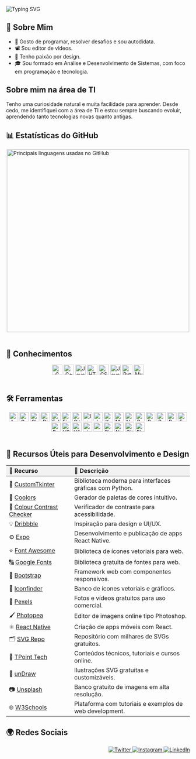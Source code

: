 ![Typing SVG](https://readme-typing-svg.demolab.com?font=Fira+Code&size=28&pause=1000&color=FFFFFF&center=true&vCenter=true&width=600&lines=%F0%9F%A4%9E!+Eu+sou+Márcio,+seja+bem-vindo.)

## 📌 Sobre Mim
<ul>
  <li>🧩 Gosto de programar, resolver desafios e sou autodidata.</li>
  <li>📽️ Sou editor de vídeos.</li>
  <li>🎨 Tenho paixão por design.</li>
  <li>🎓 Sou formado em Análise e Desenvolvimento de Sistemas, com foco em programação e tecnologia.</li>
</ul>

## Sobre mim na área de TI
<p>Tenho uma curiosidade natural e muita facilidade para aprender. Desde cedo, me identifiquei com a área de TI e estou sempre buscando evoluir, aprendendo tanto tecnologias novas quanto antigas.</p>

## 📊 Estatísticas do GitHub
<div style="display: flex; flex-wrap: wrap; justify-content: center; gap: 10px;">
  <a href="https://beacons.ai/ma4c89" target="_blank" rel="noopener noreferrer">
   <img src="https://github-readme-stats.vercel.app/api/top-langs/?username=ma4c89&hide_border=true&layout=compact" alt="Principais linguagens usadas no GitHub" style="max-width: 700; width: 500;" />
  </a>
</div>

<br>

## 🧠 Conhecimentos
<div align="center">
  <img alt="C" height="28" src="https://img.shields.io/badge/C-00599C?style=for-the-badge&logo=c&logoColor=white" />
  <img alt="C++" height="28" src="https://img.shields.io/badge/C++-00599C?style=for-the-badge&logo=c%2B%2B&logoColor=white" />
  <img alt="Java" height="28" src="https://img.shields.io/badge/Java-007396?style=for-the-badge&logo=java&logoColor=white" />
  <img alt="HTML5" height="28" src="https://img.shields.io/badge/HTML5-E34F26?style=for-the-badge&logo=html5&logoColor=white" />
  <img alt="CSS3" height="28" src="https://img.shields.io/badge/CSS3-1572B6?style=for-the-badge&logo=css3&logoColor=white" />
  <img alt="JavaScript" height="28" src="https://img.shields.io/badge/JavaScript-F7DF1E?style=for-the-badge&logo=javascript&logoColor=black" />
  <img alt="Python" height="28" src="https://img.shields.io/badge/Python-3776AB?style=for-the-badge&logo=python&logoColor=white" />
  <img alt="MySQL" height="28" src="https://img.shields.io/badge/MySQL-4479A1?style=for-the-badge&logo=mysql&logoColor=white" />
</div>

<br>

## 🛠️ Ferramentas

<div align="center">
  <img alt="Android Studio" height="25" src="https://img.shields.io/badge/Android_Studio-3DDC84?style=for-the-badge&logo=android-studio&logoColor=white" />
  <img alt="Canva" height="25" src="https://img.shields.io/badge/Canva-00C4CC?style=for-the-badge&logo=canva&logoColor=white" />
  <img alt="CLion" height="25" src="https://img.shields.io/badge/CLion-000000?style=for-the-badge&logo=clion&logoColor=white" />
  <img alt="Django" height="25" src="https://img.shields.io/badge/Django-092E20?style=for-the-badge&logo=django&logoColor=white" />
  <img alt="Eclipse" height="25" src="https://img.shields.io/badge/Eclipse-2C2255?style=for-the-badge&logo=eclipse&logoColor=white" />
  <img alt="Figma" height="25" src="https://img.shields.io/badge/Figma-F24E1E?style=for-the-badge&logo=figma&logoColor=white" />
  <img alt="Git" height="25" src="https://img.shields.io/badge/Git-F05032?style=for-the-badge&logo=git&logoColor=white" />
  <img alt="IntelliJ IDEA" height="25" src="https://img.shields.io/badge/IntelliJ_IDEA-000000?style=for-the-badge&logo=intellij-idea&logoColor=white" />
  <img alt="Jupyter" height="25" src="https://img.shields.io/badge/Jupyter-F37626?style=for-the-badge&logo=jupyter&logoColor=white" />
  <img alt="Kotlin" height="25" src="https://img.shields.io/badge/Kotlin-0095D5?style=for-the-badge&logo=kotlin&logoColor=white" />
  <img alt="MySQL" height="25" src="https://img.shields.io/badge/MySQL-4479A1?style=for-the-badge&logo=mysql&logoColor=white" />
  <img alt="Node.js" height="25" src="https://img.shields.io/badge/Node.js-339933?style=for-the-badge&logo=node.js&logoColor=white" />
  <img alt="PowerShell" height="25" src="https://img.shields.io/badge/PowerShell-012456?style=for-the-badge&logo=powershell&logoColor=white" />
  <img alt="PyCharm" height="25" src="https://img.shields.io/badge/PyCharm-000000?style=for-the-badge&logo=pycharm&logoColor=white" />
  <img alt="React" height="25" src="https://img.shields.io/badge/React-61DAFB?style=for-the-badge&logo=react&logoColor=black" />
  <img alt="React Native" height="25" src="https://img.shields.io/badge/React_Native-20232A?style=for-the-badge&logo=react&logoColor=61DAFB" />
  <img alt="Expo" height="25" src="https://img.shields.io/badge/Expo-000020?style=for-the-badge&logo=expo&logoColor=white" />
  <img alt="Replit" height="25" src="https://img.shields.io/badge/Replit-2F2F2F?style=for-the-badge&logo=replit&logoColor=white" />
  <img alt="VS Code" height="25" src="https://img.shields.io/badge/VS_Code-007ACC?style=for-the-badge&logo=visual-studio-code&logoColor=white" />
  <img alt="Windows 11" height="25" src="https://img.shields.io/badge/Windows_11-0078D6?style=for-the-badge&logo=windows&logoColor=white" />
  <img alt="pip" height="25" src="https://img.shields.io/badge/pip-3776AB?style=for-the-badge&logo=python&logoColor=white" />
  <img alt="npm" height="25" src="https://img.shields.io/badge/npm-CB3837?style=for-the-badge&logo=npm&logoColor=white" />
  <img alt="Pinterest" height="25" src="https://img.shields.io/badge/Pinterest-BD081C?style=for-the-badge&logo=pinterest&logoColor=white" />
  <img alt="Notion" height="25" src="https://img.shields.io/badge/Notion-000000?style=for-the-badge&logo=notion&logoColor=white" />
  <img alt="GitHub Desktop" height="25" src="https://img.shields.io/badge/GitHub_Desktop-FF69B4?style=for-the-badge&logo=github&logoColor=white" />
  <img alt="Flask" height="25" src="https://img.shields.io/badge/Flask-000000?style=for-the-badge&logo=flask&logoColor=white" />
</div>

<br>

## 🔧 Recursos Úteis para Desenvolvimento e Design
<table align="center" width="100%" border="0" cellspacing="0" cellpadding="6">
  <thead>
    <tr style="background-color: #f2f2f2;">
      <th align="left">🔗 Recurso</th>
      <th align="left">📝 Descrição</th>
    </tr>
  </thead>
  <tbody>
    <tr>
      <td>📄 <a href="https://customtkinter.tomschimansky.com/" target="_blank">CustomTkinter</a></td>
      <td>Biblioteca moderna para interfaces gráficas com Python.</td>
    </tr>
    <tr>
      <td>🎨 <a href="https://coolors.co/" target="_blank">Coolors</a></td>
      <td>Gerador de paletas de cores intuitivo.</td>
    </tr>
    <tr>
      <td>🧪 <a href="https://www.color-blindness.com/color-name-hue/" target="_blank">Colour Contrast Checker</a></td>
      <td>Verificador de contraste para acessibilidade.</td>
    </tr>
    <tr>
      <td>💡 <a href="https://dribbble.com/" target="_blank">Dribbble</a></td>
      <td>Inspiração para design e UI/UX.</td>
    </tr>
    <tr>
      <td>⚙️ <a href="https://expo.dev/" target="_blank">Expo</a></td>
      <td>Desenvolvimento e publicação de apps React Native.</td>
    </tr>
    <tr>
      <td>⭐ <a href="https://fontawesome.com/" target="_blank">Font Awesome</a></td>
      <td>Biblioteca de ícones vetoriais para web.</td>
    </tr>
    <tr>
      <td>🔠 <a href="https://fonts.google.com/" target="_blank">Google Fonts</a></td>
      <td>Biblioteca gratuita de fontes para web.</td>
    </tr>
    <tr>
      <td>🧱 <a href="https://getbootstrap.com/" target="_blank">Bootstrap</a></td>
      <td>Framework web com componentes responsivos.</td>
    </tr>
    <tr>
      <td>🧩 <a href="https://www.iconfinder.com/" target="_blank">Iconfinder</a></td>
      <td>Banco de ícones vetoriais e gráficos.</td>
    </tr>
    <tr>
      <td>📸 <a href="https://www.pexels.com/pt-br/" target="_blank">Pexels</a></td>
      <td>Fotos e vídeos gratuitos para uso comercial.</td>
    </tr>
    <tr>
      <td>🖌️ <a href="https://www.photopea.com/" target="_blank">Photopea</a></td>
      <td>Editor de imagens online tipo Photoshop.</td>
    </tr>
    <tr>
      <td>⚛️ <a href="https://reactnative.dev/" target="_blank">React Native</a></td>
      <td>Criação de apps móveis com React.</td>
    </tr>
    <tr>
      <td>🗂️ <a href="https://www.svgrepo.com/" target="_blank">SVG Repo</a></td>
      <td>Repositório com milhares de SVGs gratuitos.</td>
    </tr>
    <tr>
      <td>🎤 <a href="https://www.tpointtech.com/" target="_blank">TPoint Tech</a></td>
      <td>Conteúdos técnicos, tutoriais e cursos online.</td>
    </tr>
    <tr>
      <td>🎯 <a href="https://undraw.co/" target="_blank">unDraw</a></td>
      <td>Ilustrações SVG gratuitas e customizáveis.</td>
    </tr>
    <tr>
      <td>📷 <a href="https://unsplash.com/pt-br" target="_blank">Unsplash</a></td>
      <td>Banco gratuito de imagens em alta resolução.</td>
    </tr>
    <tr>
      <td>🌐 <a href="https://www.w3schools.com/" target="_blank">W3Schools</a></td>
      <td>Plataforma com tutoriais e exemplos de web development.</td>
    </tr>
  </tbody>
</table>


## 🌍 Redes Sociais
<p align="right">
  <a href="https://twitter.com/Marciovila9541" target="_blank" rel="noopener noreferrer">
    <img src="https://img.shields.io/badge/Twitter-1DA1F2?style=for-the-badge&logo=twitter&logoColor=white" alt="Twitter"/>
  </a>
  <a href="https://www.instagram.com/marcio_ferreira11" target="_blank" rel="noopener noreferrer">
    <img src="https://img.shields.io/badge/Instagram-E4405F?style=for-the-badge&logo=instagram&logoColor=white" alt="Instagram" />
  </a>
  <a href="https://www.linkedin.com/in/márcio-ferreira-b54383327" target="_blank" rel="noopener noreferrer">
    <img src="https://img.shields.io/badge/LinkedIn-0077B5?style=for-the-badge&logo=linkedin&logoColor=white" alt="LinkedIn" />
  </a>
</p>
